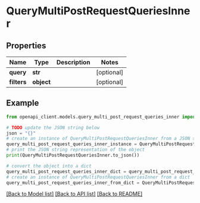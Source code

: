 # QueryMultiPostRequestQueriesInner


## Properties

Name | Type | Description | Notes
------------ | ------------- | ------------- | -------------
**query** | **str** |  | [optional] 
**filters** | **object** |  | [optional] 

## Example

```python
from openapi_client.models.query_multi_post_request_queries_inner import QueryMultiPostRequestQueriesInner

# TODO update the JSON string below
json = "{}"
# create an instance of QueryMultiPostRequestQueriesInner from a JSON string
query_multi_post_request_queries_inner_instance = QueryMultiPostRequestQueriesInner.from_json(json)
# print the JSON string representation of the object
print(QueryMultiPostRequestQueriesInner.to_json())

# convert the object into a dict
query_multi_post_request_queries_inner_dict = query_multi_post_request_queries_inner_instance.to_dict()
# create an instance of QueryMultiPostRequestQueriesInner from a dict
query_multi_post_request_queries_inner_from_dict = QueryMultiPostRequestQueriesInner.from_dict(query_multi_post_request_queries_inner_dict)
```
[[Back to Model list]](../README.md#documentation-for-models) [[Back to API list]](../README.md#documentation-for-api-endpoints) [[Back to README]](../README.md)


